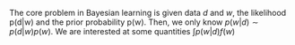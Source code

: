 
The core problem in Bayesian learning is given data $d$ and $w$, the likelihood p(d|w) and the prior probability p(w). Then, we only know $p(w|d)\sim{p(d|w)p(w)}$. We are interested at some quantities $\int{p(w|d)f(w)}$
